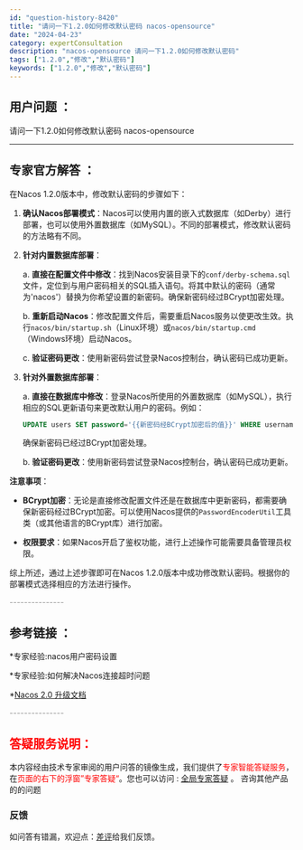 ```yaml
---
id: "question-history-8420"
title: "请问一下1.2.0如何修改默认密码 nacos-opensource"
date: "2024-04-23"
category: expertConsultation
description: "nacos-opensource 请问一下1.2.0如何修改默认密码"
tags: ["1.2.0","修改","默认密码"]
keywords: ["1.2.0","修改","默认密码"]
---
```


## 用户问题 ： 
 请问一下1.2.0如何修改默认密码 nacos-opensource 

---------------
## 专家官方解答 ：

在Nacos 1.2.0版本中，修改默认密码的步骤如下：

1. **确认Nacos部署模式**：Nacos可以使用内置的嵌入式数据库（如Derby）进行部署，也可以使用外置数据库（如MySQL）。不同的部署模式，修改默认密码的方法略有不同。

2. **针对内置数据库部署**：

   a. **直接在配置文件中修改**：找到Nacos安装目录下的`conf/derby-schema.sql`文件，定位到与用户密码相关的SQL插入语句。将其中默认的密码（通常为'nacos'）替换为你希望设置的新密码。确保新密码经过BCrypt加密处理。

   b. **重新启动Nacos**：修改配置文件后，需要重启Nacos服务以使更改生效。执行`nacos/bin/startup.sh`（Linux环境）或`nacos/bin/startup.cmd`（Windows环境）启动Nacos。

   c. **验证密码更改**：使用新密码尝试登录Nacos控制台，确认密码已成功更新。

3. **针对外置数据库部署**：

   a. **直接在数据库中修改**：登录Nacos所使用的外置数据库（如MySQL），执行相应的SQL更新语句来更改默认用户的密码。例如：

      ```sql
      UPDATE users SET password='{{新密码经BCrypt加密后的值}}' WHERE username='nacos';
      ```

      确保新密码已经过BCrypt加密处理。

   b. **验证密码更改**：使用新密码尝试登录Nacos控制台，确认密码已成功更新。

**注意事项**：

- **BCrypt加密**：无论是直接修改配置文件还是在数据库中更新密码，都需要确保新密码经过BCrypt加密。可以使用Nacos提供的`PasswordEncoderUtil`工具类（或其他语言的BCrypt库）进行加密。

- **权限要求**：如果Nacos开启了鉴权功能，进行上述操作可能需要具备管理员权限。

综上所述，通过上述步骤即可在Nacos 1.2.0版本中成功修改默认密码。根据你的部署模式选择相应的方法进行操作。


<font color="#949494">---------------</font> 


## 参考链接 ：

*专家经验:nacos用户密码设置 
 
 *专家经验:如何解决Nacos连接超时问题 
 
 *[Nacos 2.0 升级文档](https://nacos.io/docs/latest/upgrading/200-upgrading)


 <font color="#949494">---------------</font> 
 


## <font color="#FF0000">答疑服务说明：</font> 

本内容经由技术专家审阅的用户问答的镜像生成，我们提供了<font color="#FF0000">专家智能答疑服务</font>，在<font color="#FF0000">页面的右下的浮窗”专家答疑“</font>。您也可以访问 : [全局专家答疑](https://opensource.alibaba.com/chatBot) 。 咨询其他产品的的问题

### 反馈
如问答有错漏，欢迎点：[差评](https://ai.nacos.io/user/feedbackByEnhancerGradePOJOID?enhancerGradePOJOId=11605)给我们反馈。
